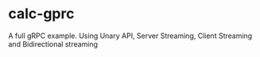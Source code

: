 # calc-gprc
A full gRPC example. Using Unary API, Server Streaming, Client Streaming and Bidirectional streaming
